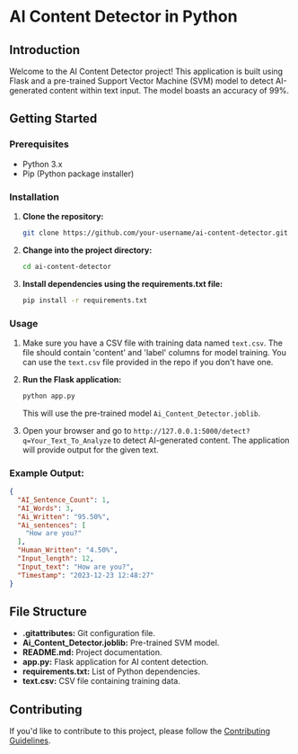 # AI Content Detector in Python

## Introduction

Welcome to the AI Content Detector project! This application is built using Flask and a pre-trained Support Vector Machine (SVM) model to detect AI-generated content within text input. The model boasts an accuracy of 99%.

## Getting Started

### Prerequisites

- Python 3.x
- Pip (Python package installer)

### Installation

1. **Clone the repository:**
   ```bash
   git clone https://github.com/your-username/ai-content-detector.git
   ```

2. **Change into the project directory:**
   ```bash
   cd ai-content-detector
   ```

3. **Install dependencies using the requirements.txt file:**
   ```bash
   pip install -r requirements.txt
   ```

### Usage

1. Make sure you have a CSV file with training data named `text.csv`. The file should contain 'content' and 'label' columns for model training. You can use the `text.csv` file provided in the repo if you don't have one.

2. **Run the Flask application:**
   ```bash
   python app.py
   ```
   This will use the pre-trained model `Ai_Content_Detector.joblib`.

3. Open your browser and go to `http://127.0.0.1:5000/detect?q=Your_Text_To_Analyze` to detect AI-generated content. The application will provide output for the given text.

### Example Output:

```json
{
  "AI_Sentence_Count": 1,
  "AI_Words": 3,
  "Ai_Written": "95.50%",
  "Ai_sentences": [
    "How are you?"
  ],
  "Human_Written": "4.50%",
  "Input_length": 12,
  "Input_text": "How are you?",
  "Timestamp": "2023-12-23 12:48:27"
}
```

## File Structure

- **.gitattributes:** Git configuration file.
- **Ai_Content_Detector.joblib:** Pre-trained SVM model.
- **README.md:** Project documentation.
- **app.py:** Flask application for AI content detection.
- **requirements.txt:** List of Python dependencies.
- **text.csv:** CSV file containing training data.

## Contributing

If you'd like to contribute to this project, please follow the [Contributing Guidelines](CONTRIBUTING.md).

